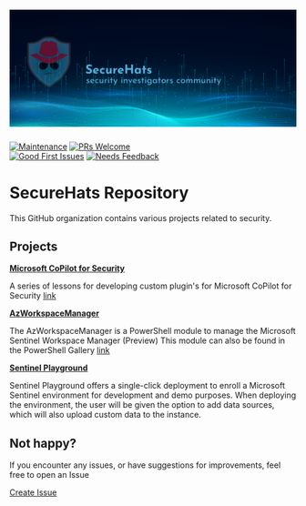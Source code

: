 ![logo](../media/sh-banner.png)
=========
[![Maintenance](https://img.shields.io/maintenance/yes/2023.svg?style=flat-square)]()
[![PRs Welcome](https://img.shields.io/badge/PRs-welcome-brightgreen.svg?style=flat-square)](http://makeapullrequest.com)</br>
[![Good First Issues](https://img.shields.io/github/issues/securehats/toolbox/good%20first%20issue?color=important&label=good%20first%20issue&style=flat)](https://github.com/securehats/toolbox/issues?q=is%3Aissue+is%3Aopen+label%3A%22good+first+issue%22)
[![Needs Feedback](https://img.shields.io/github/issues/securehats/toolbox/needs%20feedback?color=blue&label=needs%20feedback%20&style=flat)](https://github.com/securehats/toolbox/issues?q=is%3Aopen+is%3Aissue+label%3A%22needs+feedback%22)

# SecureHats Repository

This GitHub organization contains various projects related to security.

## Projects
[**Microsoft CoPilot for Security**](https://github.com/securehats/security-copilot)

A series of lessons for developing custom plugin's for Microsoft CoPilot for Security
[link](https://github.com/securehats/security-copilot)


[**AzWorkspaceManager**](https://github.com/securehats/AzWorkspaceManager)

The AzWorkspaceManager is a PowerShell module to manage the Microsoft Sentinel Workspace Manager (Preview)
This module can also be found in the PowerShell Gallery [link](https://www.powershellgallery.com/packages/AzWorkspaceManager)

[**Sentinel Playground**](https://github.com/SecureHats/Sentinel-playground)

Sentinel Playground offers a single-click deployment to enroll a Microsoft Sentinel environment for development and demo purposes.
When deploying the environment, the user will be given the option to add data sources, which will also upload custom data to the instance.

<!-- This SecureHats repository is used to organize project information and artifacts. 

> Note field

- [ ] unchecked
- [x] checked

```Pwsh
Code example
```

## Heading 2

### Heading 3

#### Heading 4

_italic_

**bold**

inline `code-example` 

 -->

## Not happy?

If you encounter any issues, or have suggestions for improvements, feel free to open an Issue

[Create Issue](../../issues/new/choose)
